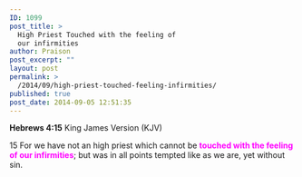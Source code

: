 ```yaml
---
ID: 1099
post_title: >
  High Priest Touched with the feeling of
  our infirmities
author: Praison
post_excerpt: ""
layout: post
permalink: >
  /2014/09/high-priest-touched-feeling-infirmities/
published: true
post_date: 2014-09-05 12:51:35
---
```

<strong>Hebrews 4:15</strong>
King James Version (KJV)

15 For we have not an high priest which cannot be <span style="color: #ff00ff;"><strong>touched with the feeling of our infirmities</strong></span>; but was in all points tempted like as we are, yet without sin.